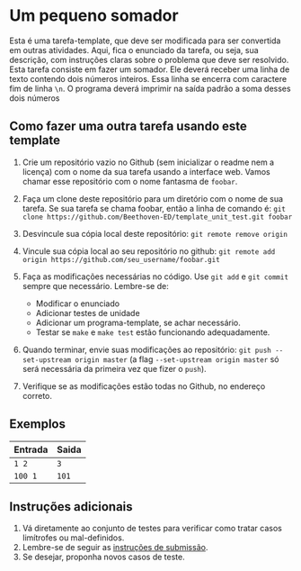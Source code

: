 # Um pequeno somador

Esta é uma tarefa-template, que deve ser modificada para ser convertida em
outras atividades. Aqui, fica o enunciado da tarefa, ou seja, sua descrição, com
instruções claras sobre o problema que deve ser resolvido. Esta tarefa consiste
em fazer um somador. Ele deverá receber uma linha de texto contendo dois números
inteiros. Essa linha se encerra com caractere fim de linha `\n`. O programa
deverá imprimir na saída padrão a soma desses dois números

## Como fazer uma outra tarefa usando este template
1. Crie um repositório vazio no Github (sem inicializar o readme nem a licença)
   com o nome da sua tarefa usando a interface web. Vamos chamar esse
   repositório com o nome fantasma de `foobar`.

1. Faça um clone deste repositório para um diretório com o nome de sua tarefa.
   Se sua tarefa se chama foobar, então a linha de comando é:
   `git clone https://github.com/Beethoven-ED/template_unit_test.git foobar`

1. Desvincule sua cópia local deste repositório:
   `git remote remove origin`

1. Vincule sua cópia local ao seu repositório no github:
   `git remote add origin https://github.com/seu_username/foobar.git`

1. Faça as modificações necessárias no código. Use `git add` e `git commit`
   sempre que necessário. Lembre-se de:
   * Modificar o enunciado
   * Adicionar testes de unidade
   * Adicionar um programa-template, se achar necessário.
   * Testar se `make` e `make test` estão funcionando adequadamente.

1. Quando terminar, envie suas modificações ao repositório: `git push
   --set-upstream origin master` (a flag `--set-upstream origin master` só será
   necessária da primeira vez que fizer o `push`).

1. Verifique se as modificações estão todas no Github, no endereço correto.

## Exemplos

Entrada | Saida
------- | -----
`1 2` | `3`
`100 1` | `101`


## Instruções adicionais

1. Vá diretamente ao conjunto de testes para verificar como tratar casos
   limítrofes ou mal-definidos.
1. Lembre-se de seguir as [instruções de submissão](doc/instrucoes.md).
1. Se desejar, proponha novos casos de teste.

